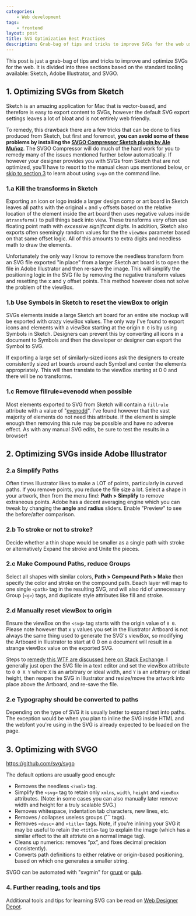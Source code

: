 ```yaml
---
categories:
    - Web development
tags:
    - frontend
layout: post
title: SVG Optimization Best Practices
description: Grab-bag of tips and tricks to improve SVGs for the web using Sketch, Adobe Illustrator, and SVGO.
---
```



This post is just a grab-bag of tips and tricks to improve and optimize SVGs for the web. It is divided into three sections based on the standard tooling available: Sketch, Adobe Illustrator, and SVGO.

<!--more-->

## 1. Optimizing SVGs from Sketch

Sketch is an amazing application for Mac that is vector-based, and therefore is easy to export content to SVGs, however the default SVG export settings leaves a lot of bloat and is not entirely web friendly.

To remedy, this drawback there are a few tricks that can be done to files produced from Sketch, but first and foremost, **you can avoid some of these problems by installing the [SVGO Compressor Sketch plugin by Ale Muñoz](https://www.sketchapp.com/extensions/plugins/svgo-compressor/)**.  The SVGO Compressor will do much of the hard work for you to remedy many of the issues mentioned further below automatically.  If however your designer provides you with SVGs from Sketch that are not optimized, you'll have to resort to the manual clean ups mentioned below, or [skip to section 3](#3-optimizing-with-svgo) to learn about using `svgo` on the command line.


### 1.a Kill the transforms in Sketch

Exporting an icon or logo inside a larger design comp or art board in Sketch leaves all paths with the original `x` and `y` offsets based on the relative location of the element inside the art board then uses negative values inside a`transform()` to pull things back into view. These transforms very often use floating point math with *excessive significant digits*. In addition, Sketch also exports often seemingly random values for the the `viewBox` parameter based on that same offset logic.  All of this amounts to extra digits and needless math to draw the elements.

Unfortunately the only way I know to remove the needless transform from an SVG file exported "in place" from a larger Sketch art board is to open the file in Adobe Illustrator and then re-save the image. This will simplify the positioning logic in the SVG file by removing the negative transform values and resetting the x and y offset points. This method however does not solve the problem of the viewBox.


### 1.b Use Symbols in Sketch to reset the viewBox to origin

SVGs elements inside a large Sketch art board for an entire site mockup will be exported with crazy viewBox values. The only way I've found to export icons and elements with a viewBox starting at the origin `0 0` is by using Symbols in Sketch. Designers can prevent this by converting all icons in a document to Symbols and then the developer or designer can export the Symbol to SVG.

If exporting a large set of similarly-sized icons ask the designers to create consistently sized art boards around each Symbol and center the elements appropriately. This will then translate to the viewBox starting at 0 0 and there will be no transforms.


### 1.c Remove fillrule=evenodd when possible

Most elements exported to SVG from Sketch will contain a `fillrule` attribute with a value of "[evenodd](https://www.sitepoint.com/understanding-svg-fill-rule-property/)". I've found however that the vast majority of elements do not need this attribute. If the element is simple enough then removing this rule may be possible and have no adverse effect. As with any manual SVG edits, be sure to test the results in a browser!




## 2. Optimizing SVGs inside Adobe Illustrator


### 2.a Simplify Paths

Often times Illustrator likes to make a LOT of points, particularly in curved paths.  If you remove points, you reduce the file size a lot. Select a shape in your artwork, then from the menu find: **Path > Simplify** to remove extraneous points.  Adobe has a decent averaging engine which you can tweak by changing the **angle** and **radius** sliders.  Enable "Preview" to see the before/after comparison.


### 2.b To stroke or not to stroke?

Decide whether a thin shape would be smaller as a single path with stroke or alternatively Expand the stroke and Unite the pieces.


### 2.c Make Compound Paths, reduce Groups

Select all shapes with similar colors, **Path > Compound Path > Make** then specify the color and stroke on the compound path.  Eeach <Compound path> layer will map to one single `<path>` tag in the resulting SVG, and will also rid of unnecessary Group (`<g>`) tags, and duplicate style attributes like fill and stroke.


### 2.d Manually reset viewBox to origin

Ensure the viewBox on the `<svg>` tag starts with the origin value of `0 0`. Please note however that x y values you set in the Illustrator Artboard is not always the same thing used to generate the SVG's viewBox, so modifying the Artboard in Illustrator to start at 0 0 on a document will result in a strange viewBox value on the exported SVG.

Steps to [remedy this WTF are discussed here on Stack Exchange](http://graphicdesign.stackexchange.com/questions/15401/change-viewbox-attribute-in-svg-exported-by-illustrator).  I generally just open the SVG file in a text editor and set the viewBox attribute to `0 0 X Y` where `X` is an arbitrary or ideal width, and `Y` is an arbitrary or ideal height, then reopen the SVG in Illustrator and resize/move the artwork into place above the Artboard, and re-save the file.


### 2.e Typography should be converted to paths

Depending on the type of SVG it is usually better to expand text into paths. The exception would be when you plan to inline the SVG inside HTML and the webfont you're using in the SVG is already expected to be loaded on the page.




## 3. Optimizing with SVGO

https://github.com/svg/svgo

The default options are usually good enough:

- Removes the needless `<?xml>` tag.
- Simplify the `<svg>` tag to retain only `xmlns`, `width`, `height` and `viewBox` attributes.  (Note: in some cases you can also manually later remove width and height for a truly scalable SVG.)
- Removes whitespace, indentation tab characters, new lines, etc.
- Removes / collapses useless groups (`<g>`` tags).
- Removes `<desc>` and `<title>` tags.  Note, if you're inlining your SVG it may be useful to retain the `<title>` tag to explain the image (which has a similar effect to the alt attriute on a normal image tag).
- Cleans up numerics: removes “px”, and fixes decimal precision consistently).
- Converts path definitions to either relative or origin-based positioning, based on which one generates a smaller string.

SVGO can be automated with "svgmin" for [grunt](https://github.com/sindresorhus/grunt-svgmin) or [gulp](https://www.npmjs.com/package/gulp-svgmin).




### 4. Further reading, tools and tips

Additional tools and tips for learning SVG can be read on [Web Designer Depot](http://www.webdesignerdepot.com/2015/01/the-ultimate-guide-to-svg/).


